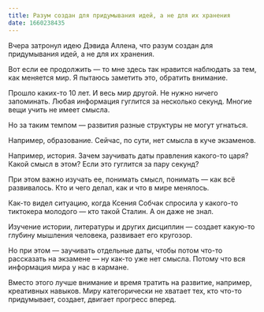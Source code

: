 ```yaml
---
title: Разум создан для придумывания идей, а не для их хранения
date: 1660238435
---
```

Вчера затронул идею Дэвида Аллена, что разум создан для придумывания идей, а не для их хранения.

Вот если ее продолжить — то мне здесь так нравится наблюдать за тем, как меняется мир. Я пытаюсь заметить это, обратить внимание. 

Прошло каких-то 10 лет. И весь мир другой. Не нужно ничего запоминать. Любая информация гуглится за несколько секунд. Многие вещи учить не имеет смысла.

Но за таким темпом — развития разные структуры не могут угнаться. 

Например, образование. Сейчас, по сути, нет смысла в куче экзаменов. 

Например, история. Зачем заучивать даты правления какого-то царя? Какой смысл в этом? Если это гуглится за пару секунд?

При этом важно изучать ее, понимать смысл, понимать — как всё развивалось. Кто и чего делал, как и что в мире менялось.

Как-то видел ситуацию, когда Ксения Собчак спросила у какого-то тиктокера молодого — кто такой Сталин. А он даже не знал.

Изучение истории, литературы и других дисциплин — создает какую-то глубину мышления человека, развивает его кругозор.

Но при этом — заучивать отдельные даты, чтобы потом что-то рассказать на экзамене — ну как-то уже нет смысла. Потому что вся информация мира у нас в кармане.

Вместо этого лучше внимание и время тратить на развитие, например, креативных навыков. Миру категорически не хватает тех, кто что-то придумывает, создает, двигает прогресс вперед.